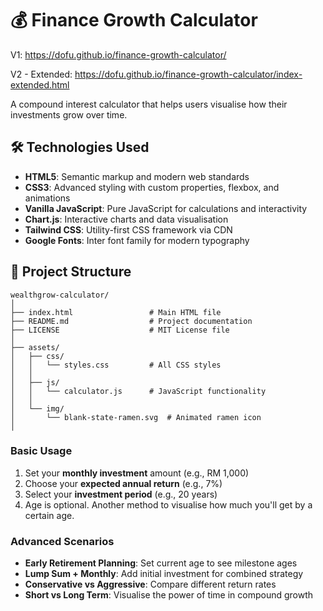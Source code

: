 # 💰 Finance Growth Calculator

V1: https://dofu.github.io/finance-growth-calculator/

V2 - Extended: https://dofu.github.io/finance-growth-calculator/index-extended.html

A compound interest calculator that helps users visualise how their investments grow over time. 

## 🛠️ Technologies Used

- **HTML5**: Semantic markup and modern web standards
- **CSS3**: Advanced styling with custom properties, flexbox, and animations
- **Vanilla JavaScript**: Pure JavaScript for calculations and interactivity
- **Chart.js**: Interactive charts and data visualisation
- **Tailwind CSS**: Utility-first CSS framework via CDN
- **Google Fonts**: Inter font family for modern typography

## 📁 Project Structure

```
wealthgrow-calculator/
│
├── index.html                 # Main HTML file
├── README.md                  # Project documentation
├── LICENSE                    # MIT License file
│
├── assets/
│   ├── css/
│   │   └── styles.css         # All CSS styles
│   │
│   ├── js/
│   │   └── calculator.js      # JavaScript functionality
│   │
│   └── img/
│       └── blank-state-ramen.svg  # Animated ramen icon
│
```

### Basic Usage
1. Set your **monthly investment** amount (e.g., RM 1,000)
2. Choose your **expected annual return** (e.g., 7%)
3. Select your **investment period** (e.g., 20 years)
4. Age is optional. Another method to visualise how much you'll get by a certain age. 

### Advanced Scenarios
- **Early Retirement Planning**: Set current age to see milestone ages
- **Lump Sum + Monthly**: Add initial investment for combined strategy
- **Conservative vs Aggressive**: Compare different return rates
- **Short vs Long Term**: Visualise the power of time in compound growth

